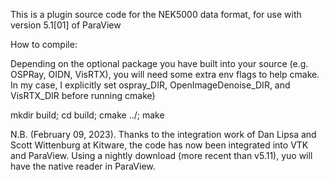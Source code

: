 This is a plugin source code for the NEK5000 data format, for use with version 5.1[01] of ParaView

How to compile:

  Depending on the optional package you have built into your source (e.g. OSPRay, OIDN,
  VisRTX), you will need some extra env flags to help cmake. In my case, I explicitly set ospray_DIR,
  OpenImageDenoise_DIR, and VisRTX_DIR before running cmake)

  mkdir build; 
  cd build; 
  cmake ../;
  make

N.B. (February 09, 2023). Thanks to the integration work of Dan Lipsa and Scott Wittenburg at Kitware, the code has now been integrated into VTK and ParaView. Using a nightly download (more recent than v5.11), yuo will have the native reader in ParaView.
